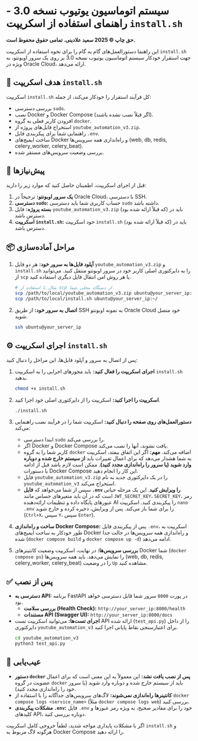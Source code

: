 # سیستم اتوماسیون یوتیوب نسخه 3.0 - راهنمای استفاده از اسکریپت `install.sh`

**حق چاپ © 2025 سعید علادینی. تمامی حقوق محفوظ است.**

این راهنما دستورالعمل‌های گام به گام را برای نحوه استفاده از اسکریپت `install.sh` جهت استقرار خودکار سیستم اتوماسیون یوتیوب نسخه 3.0 بر روی یک سرور اوبونتو، به ویژه در Oracle Cloud، ارائه می‌دهد.

## 🎯 هدف اسکریپت `install.sh`

اسکریپت `install.sh` کل فرآیند استقرار را خودکار می‌کند، از جمله:
-   بررسی دسترسی `sudo`.
-   نصب Docker و Docker Compose (اگر قبلاً نصب نشده باشند).
-   افزودن کاربر فعلی به گروه `docker`.
-   استخراج فایل‌های پروژه از `youtube_automation_v3.zip`.
-   راهنمایی شما برای پیکربندی فایل `.env`.
-   ساخت ایمیج‌های Docker و راه‌اندازی همه سرویس‌ها (web, db, redis, celery_worker, celery_beat).
-   بررسی وضعیت سرویس‌های مستقر شده.

## 🚀 پیش‌نیازها

قبل از اجرای اسکریپت، اطمینان حاصل کنید که موارد زیر را دارید:

1.  **یک سرور اوبونتو:** ترجیحاً در Oracle Cloud، با دسترسی SSH.
2.  **دسترسی `sudo`:** حساب کاربری شما باید دسترسی `sudo` داشته باشد.
3.  **بسته پروژه:** فایل `youtube_automation_v3.zip` (که قبلاً ارائه شده بود) باید در دسترس باشد.
4.  **اسکریپت `install.sh`:** خود اسکریپت `install.sh` (که قبلاً ارائه شده بود) باید در دسترس باشد.

## 📦 مراحل آماده‌سازی

1.  **آپلود فایل‌ها به سرور خود:**
    هر دو فایل `youtube_automation_v3.zip` و `install.sh` را به دایرکتوری اصلی کاربر خود در سرور اوبونتو منتقل کنید. می‌توانید از `scp` یا هر روش امن انتقال فایل دیگری استفاده کنید.

    ```bash
    # مثال با استفاده از scp از دستگاه محلی شما
    scp /path/to/local/youtube_automation_v3.zip ubuntu@your_server_ip:~/
    scp /path/to/local/install.sh ubuntu@your_server_ip:~/
    ```

2.  **اتصال به سرور خود:**
    از طریق SSH به نمونه اوبونتو Oracle Cloud خود متصل شوید.

    ```bash
    ssh ubuntu@your_server_ip
    ```

## ⚙️ اجرای اسکریپت `install.sh`

پس از اتصال به سرور و آپلود فایل‌ها، این مراحل را دنبال کنید:

1.  **اجرای اسکریپت را فعال کنید:**
    باید مجوزهای اجرایی را به اسکریپت `install.sh` بدهید.

    ```bash
    chmod +x install.sh
    ```

2.  **اسکریپت را اجرا کنید:**
    اسکریپت را از دایرکتوری اصلی خود اجرا کنید.

    ```bash
    ./install.sh
    ```

3.  **دستورالعمل‌های روی صفحه را دنبال کنید:**
    اسکریپت شما را در فرآیند نصب راهنمایی می‌کند:
    -   ابتدا دسترسی `sudo` را بررسی می‌کند.
    -   اگر Docker و Docker Compose یافت نشوند، آنها را نصب می‌کند.
    -   کاربر شما را به گروه `docker` اضافه می‌کند. **مهم:** اگر این اتفاق بیفتد، اسکریپت به شما هشدار می‌دهد که برای اعمال تغییرات باید **از سیستم خارج شده و دوباره وارد شوید (یا سرور را راه‌اندازی مجدد کنید)**. ممکن است لازم باشد قبل از ادامه با دستورات Docker Compose این کار را انجام دهید.
    -   فایل `youtube_automation_v3.zip` را در یک دایرکتوری جدید به نام `youtube_automation_v3` استخراج می‌کند.
    -   سپس از شما می‌خواهد که **فایل `.env` را ویرایش کنید**. این یک مرحله حیاتی است که در آن باید متغیرهای حساس مانند `JWT_SECRET_KEY`، `SECRET_KEY`، رمز عبورهای پایگاه داده و تنظیمات ارائه‌دهنده AI را پیکربندی کنید. اسکریپت `nano .env` را برای شما باز می‌کند. پس از ویرایش، ذخیره کرده و خارج شوید (`Ctrl+X`، سپس `Y`، سپس `Enter`).

4.  **ساخت و راه‌اندازی Docker Compose:**
    پس از پیکربندی فایل `.env`، اسکریپت به طور خودکار به ساخت ایمیج‌های Docker و راه‌اندازی همه سرویس‌ها در حالت جدا شده (`docker compose build` و `docker compose up -d`) ادامه می‌دهد.

5.  **بررسی سرویس‌ها:**
    در نهایت، اسکریپت وضعیت کانتینرهای Docker شما (`docker compose ps`) را نمایش می‌دهد. باید همه سرویس‌ها (web, db, redis, celery_worker, celery_beat) را در وضعیت `Up` مشاهده کنید.

## ✅ پس از نصب

-   **دسترسی به API:** برنامه FastAPI در پورت `8000` سرور شما قابل دسترسی خواهد بود.
    -   **بررسی سلامت (Health Check):** `http://your_server_ip:8000/health`
    -   **مستندات API (Swagger UI):** `http://your_server_ip:8000/docs`
-   **اجرای تست‌ها:** می‌توانید اسکریپت تست API ارائه شده (`test_api.py`) را از داخل دایرکتوری `youtube_automation_v3` برای اعتبارسنجی نقاط پایانی اجرا کنید.
    ```bash
    cd youtube_automation_v3
    python3 test_api.py
    ```

## 🐛 عیب‌یابی

-   **دستور `docker` پس از نصب یافت نشد:** این معمولاً به این معنی است که برای اعمال عضویت در گروه `docker` باید از سیستم خارج شده و دوباره وارد شوید (یا سرور خود را راه‌اندازی مجدد کنید).
-   **کانتینرها راه‌اندازی نمی‌شوند:** لاگ‌های سرویس‌های جداگانه را با استفاده از `docker compose logs <service_name>` (مثلاً `docker compose logs web`) بررسی کنید.
-   **مشکلات پیکربندی `.env`:** فایل `.env` خود را برای مقادیر صحیح، به ویژه رمز عبورها و کلیدهای API، دوباره بررسی کنید.

اگر با مشکلات پایداری مواجه شدید، لطفاً خروجی کامل اسکریپت `install.sh` و هرگونه لاگ مربوط به Docker Compose را ارائه دهید.
